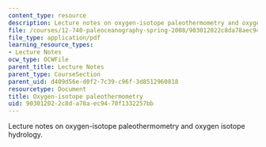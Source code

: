 ```yaml
---
content_type: resource
description: Lecture notes on oxygen-isotope paleothermometry and oxygen isotope hydrology.
file: /courses/12-740-paleoceanography-spring-2008/903012022c8da78aec9470f1332257bb_lec03.pdf
file_type: application/pdf
learning_resource_types:
- Lecture Notes
ocw_type: OCWFile
parent_title: Lecture Notes
parent_type: CourseSection
parent_uid: d409d56e-d0f2-7c39-c96f-3d8512960818
resourcetype: Document
title: Oxygen-isotope paleothermometry
uid: 90301202-2c8d-a78a-ec94-70f1332257bb
---
```

Lecture notes on oxygen-isotope paleothermometry and oxygen isotope hydrology.

